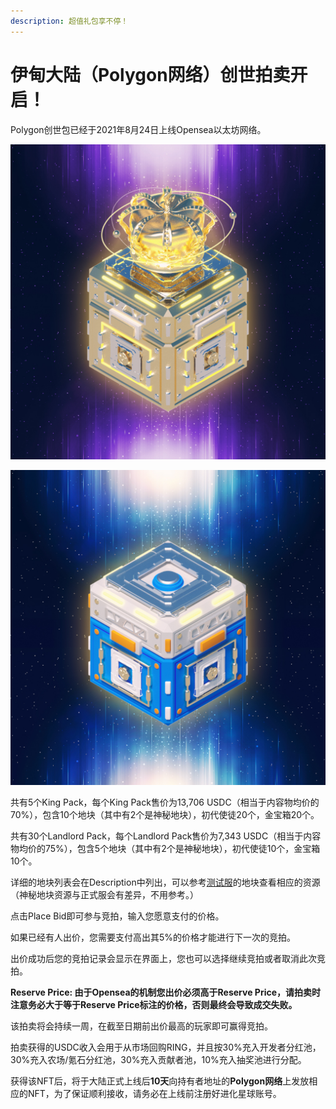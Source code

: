 ```yaml
---
description: 超值礼包享不停！
---
```


# 伊甸大陆（Polygon网络）创世拍卖开启！

Polygon创世包已经于2021年8月24日上线Opensea以太坊网络。

![King Pack](../../.gitbook/assets/image%20%2839%29%20%282%29.png)

![Landlord Pack](../../.gitbook/assets/image%20%2838%29%20%281%29.png)

共有5个King Pack，每个King Pack售价为13,706 USDC（相当于内容物均价的70%），包含10个地块（其中有2个是神秘地块），初代使徒20个，金宝箱20个。

共有30个Landlord Pack，每个Landlord Pack售价为7,343 USDC（相当于内容物均价的75%），包含5个地块（其中有2个是神秘地块），初代使徒10个，金宝箱10个。

详细的地块列表会在Description中列出，可以参考[测试服](https://www.evolution.land.l2me.com/land/5)的地块查看相应的资源（神秘地块资源与正式服会有差异，不用参考。）

点击Place Bid即可参与竞拍，输入您愿意支付的价格。

如果已经有人出价，您需要支付高出其5%的价格才能进行下一次的竞拍。

出价成功后您的竞拍记录会显示在界面上，您也可以选择继续竞拍或者取消此次竞拍。

**Reserve Price: 由于Opensea的机制您出价必须高于Reserve Price，请拍卖时注意务必大于等于Reserve Price标注的价格，否则最终会导致成交失败。**

该拍卖将会持续一周，在截至日期前出价最高的玩家即可赢得竞拍。

拍卖获得的USDC收入会用于从市场回购RING，并且按30%充入开发者分红池，30%充入农场/氪石分红池，30%充入贡献者池，10%充入抽奖池进行分配。

获得该NFT后，将于大陆正式上线后**10天**向持有者地址的**Polygon网络**上发放相应的NFT，为了保证顺利接收，请务必在上线前注册好进化星球账号。

